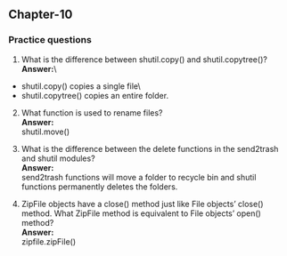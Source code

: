 ## Chapter-10
### Practice questions
1. What is the difference between shutil.copy() and shutil.copytree()?\
**Answer:**\
- shutil.copy() copies a single file\
- shutil.copytree() copies an entire folder.

2. What function is used to rename files?\
**Answer:**\
shutil.move()

3. What is the difference between the delete functions in the send2trash and shutil modules?\
**Answer:**\
send2trash functions will move a folder to recycle bin and shutil functions permanently deletes the folders.

 4. ZipFile objects have a close() method just like File objects’ close() method. What ZipFile method is equivalent to File objects’ open() method?\
**Answer:**\
zipfile.zipFile()


